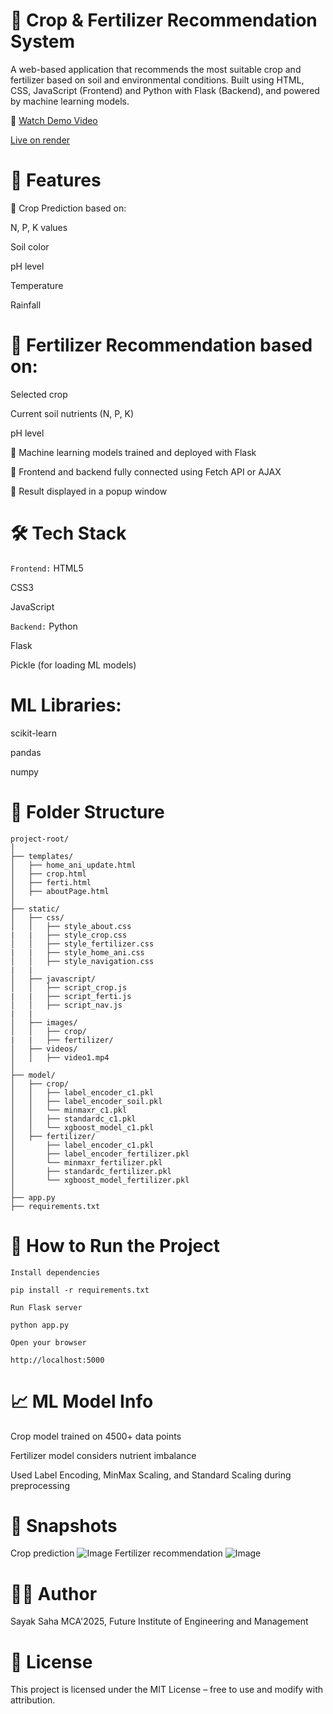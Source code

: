 # 🌾 Crop & Fertilizer Recommendation System
A web-based application that recommends the most suitable crop and fertilizer based on soil and environmental conditions. Built using HTML, CSS, JavaScript (Frontend) and Python with Flask (Backend), and powered by machine learning models.

🎥 [Watch Demo Video](https://youtu.be/0J3xB1wUlqU)

[Live on render](https://crop-and-fertilizer-recommendation-system.onrender.com)
# 🚀 Features
🌱 Crop Prediction based on:


N, P, K values

Soil color

pH level

Temperature

Rainfall


# 🌾 Fertilizer Recommendation based on:

Selected crop

Current soil nutrients (N, P, K)

pH level

🧠 Machine learning models trained and deployed with Flask

🔗 Frontend and backend fully connected using Fetch API or AJAX

💬 Result displayed in a popup window

# 🛠️ Tech Stack
`Frontend:`
HTML5

CSS3

JavaScript

`Backend:`
Python

Flask

Pickle (for loading ML models)

# ML Libraries:
scikit-learn

pandas

numpy

# 📁 Folder Structure
```
project-root/
│
├── templates/
│   ├── home_ani_update.html
│   ├── crop.html
│   ├── ferti.html
│   ├── aboutPage.html
│
├── static/
│   ├── css/
│   │   ├── style_about.css
|   |   ├── style_crop.css
│   │   ├── style_fertilizer.css
|   |   ├── style_home_ani.css
│   │   ├── style_navigation.css
|   |
│   ├── javascript/
│   │   ├── script_crop.js
|   |   ├── script_ferti.js
│   │   ├── script_nav.js
|   |   
│   ├── images/
│   │   ├── crop/
|   |   ├── fertilizer/
│   ├── videos/
│   │   ├── video1.mp4
│
├── model/
│   ├── crop/
│   │   ├── label_encoder_c1.pkl
│   │   ├── label_encoder_soil.pkl
│   │   └── minmaxr_c1.pkl
│   │   ├── standardc_c1.pkl
│   │   └── xgboost_model_c1.pkl
│   ├── fertilizer/
│       ├── label_encoder_c1.pkl
│       ├── label_encoder_fertilizer.pkl
│       └── minmaxr_fertilizer.pkl
│       ├── standardc_fertilizer.pkl
│       └── xgboost_model_fertilizer.pkl
│
├── app.py
├── requirements.txt
```
# 🔧 How to Run the Project
`Install dependencies`
```
pip install -r requirements.txt
```
`Run Flask server`
```
python app.py
```
`Open your browser`
```
http://localhost:5000
```
# 📈 ML Model Info
Crop model trained on 4500+ data points

Fertilizer model considers nutrient imbalance

Used Label Encoding, MinMax Scaling, and Standard Scaling during preprocessing

# 📸 Snapshots
Crop prediction
![Image](https://github.com/user-attachments/assets/dda11caa-5b1f-40b6-b27a-12acb141315d)
Fertilizer recommendation
![Image](https://github.com/user-attachments/assets/53c7a9a7-0cde-4e4a-969c-24198b16b4fb)
# 👨‍💻 Author
Sayak Saha
MCA'2025, Future Institute of Engineering and Management

# 📃 License
This project is licensed under the MIT License – free to use and modify with attribution.

